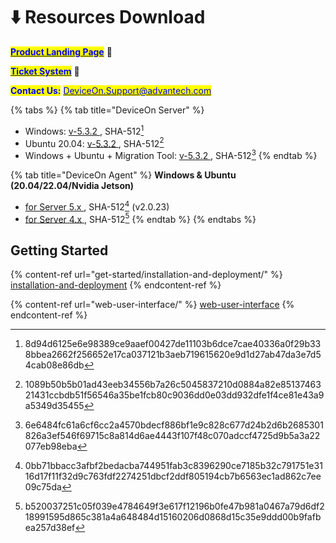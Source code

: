 # ⬇️ Resources Download

[<mark style="color:blue;">**Product Landing Page**</mark>](https://campaign.advantech.online/en/DeviceOn/index.html) :link:

[<mark style="color:blue;">**Ticket System**</mark>](https://wesstorage.blob.core.windows.net/cloudservice/index.html) :link:

<mark style="color:blue;">**Contact Us:**</mark> [<mark style="color:blue;">DeviceOn.Support@advantech.com</mark>](mailto:DeviceOn.Support@advantech.com)

{% tabs %}
{% tab title="DeviceOn Server" %}
* Windows: [v-5.3.2 ](https://eiot.blob.core.windows.net/deviceon/DeviceOn\_Server\_Setup\_5.3.2.exe), SHA-512[^1]
* Ubuntu 20.04: [v-5.3.2 ](https://eiot.blob.core.windows.net/deviceon/DeviceOn\_Server\_Ubuntu-22.04\_x64\_5.3.2.run), SHA-512[^2]&#x20;
* Windows + Ubuntu + Migration Tool: [v-5.3.2 ](https://eiot.blob.core.windows.net/deviceon/DeviceOn\_Server.zip), SHA-512[^3]&#x20;
{% endtab %}

{% tab title="DeviceOn Agent" %}
**Windows & Ubuntu (20.04/22.04/Nvidia Jetson)**

* [for Server 5.x ](https://eiot.blob.core.windows.net/deviceon/WISE-Agent%20for%20v5.0.zip), SHA-512[^4] (v2.0.23)
* [for Server 4.x ](https://eiot.blob.core.windows.net/deviceon/WISE-Agent.zip), SHA-512[^5]&#x20;
{% endtab %}
{% endtabs %}

## Getting Started

{% content-ref url="get-started/installation-and-deployment/" %}
[installation-and-deployment](get-started/installation-and-deployment/)
{% endcontent-ref %}

{% content-ref url="web-user-interface/" %}
[web-user-interface](web-user-interface/)
{% endcontent-ref %}

[^1]: 8d94d6125e6e98389ce9aaef00427de11103b6dce7cae40336a0f29b338bbea2662f256652e17ca037121b3aeb719615620e9d1d27ab47da3e7d54cab08e86db

[^2]: 1089b50b5b01ad43eeb34556b7a26c5045837210d0884a82e8513746321431ccbdb51f56546a35be1fcb80c9036dd0e03dd932dfe1f4ce81e43a9a5349d35455

[^3]: 6e6484fc61a6cf6cc2a4570bdecf886bf1e9c828c677d24b2d6b2685301826a3ef546f69715c8a814d6ae4443f107f48c070adccf4725d9b5a3a22077eb98eba

[^4]: 0bb71bbacc3afbf2bedacba744951fab3c8396290ce7185b32c791751e3116d17f11f32d9c763fdf2274251dbcf2ddf805194cb7b6563ec1ad862c7ee09c75da

[^5]: b520037251c05f039e4784649f3e617f12196b0fe47b981a0467a79d6df218991595d865c381a4a648484d15160206d0868d15c35e9ddd00b9fafbea257d38ef
